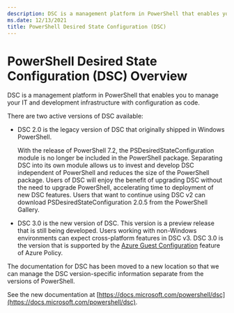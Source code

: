 ```yaml
---
description: DSC is a management platform in PowerShell that enables you to manage your IT and development infrastructure with configuration as code.
ms.date: 12/13/2021
title: PowerShell Desired State Configuration (DSC)
---
```


# PowerShell Desired State Configuration (DSC) Overview

DSC is a management platform in PowerShell that enables you to manage your IT and development
infrastructure with configuration as code.

There are two active versions of DSC available:

- DSC 2.0 is the legacy version of DSC that originally shipped in Windows PowerShell.

  With the release of PowerShell 7.2, the PSDesiredStateConfiguration module is no longer be
  included in the PowerShell package. Separating DSC into its own module allows us to invest and
  develop DSC independent of PowerShell and reduces the size of the PowerShell package. Users of DSC
  will enjoy the benefit of upgrading DSC without the need to upgrade PowerShell, accelerating time
  to deployment of new DSC features. Users that want to continue using DSC v2 can download
  PSDesiredStateConfiguration 2.0.5 from the PowerShell Gallery.

- DSC 3.0 is the new version of DSC. This version is a preview release that is still being
  developed. Users working with non-Windows environments can expect cross-platform features in DSC
  v3. DSC 3.0 is the version that is supported by the
  [Azure Guest Configuration](/azure/governance/policy/concepts/guest-configuration) feature of
  Azure Policy.

The documentation for DSC has been moved to a new location so that we can manage the DSC
version-specific information separate from the versions of PowerShell.

See the new documentation at
[https://docs.microsoft.com/powershell/dsc](https://docs.microsoft.com/powershell/dsc).
